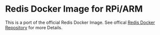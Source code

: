 Redis Docker Image for RPi/ARM
===

This is a port of the official Redis Docker Image.
See offical [Redis Docker Repository](https://github.com/docker-library/redis) for more Details.